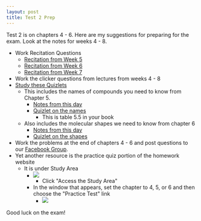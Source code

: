 ```yaml
---
layout: post
title: Test 2 Prep
---
```


Test 2 is on chapters 4 - 6. Here are my suggestions for preparing for the exam. Look at the notes for weeks 4 - 8.

+ Work Recitation Questions
  + [Recitation from Week 5](https://jmbeach.github.io/CH101-008/2016/09/21/week-5-recitation-1st-for-test-2.html)
  + [Recitation from Week 6](https://jmbeach.github.io/CH101-008/2016/09/21/week-6-recitation-2nd-for-test-2.html)
  + [Recitation from Week 7](https://jmbeach.github.io/CH101-008/2016/10/05/test-2-recitation-3.html)
+ Work the clicker questions from lectures from weeks 4 - 8
+ [Study these Quizlets](https://quizlet.com/Jared_Beach/folders/ch-101-test-2)
  + This includes the names of compounds you need to know from Chapter 5.
    + [Notes from this day](https://jmbeach.github.io/CH101-008/2016/09/21/week-6-day-2.html)
    + [Quizlet on the names](https://quizlet.com/_2jbzxn)
      + This is table 5.5 in your book
  + Also includes the molecular shapes we need to know from chapter 6
    + [Notes from this day](https://jmbeach.github.io/CH101-008/2016/10/03/week-8-day-1.html)
    + [Quizlet on the shapes](https://quizlet.com/_2larmb)
+ Work the problems at the end of chapters 4 - 6 and post questions to our [Facebook Group](https://www.facebook.com/groups/1808499582716052/).
+ Yet another resource is the practice quiz portion of the homework website
  + It is under Study Area
    + ![](../../../assets/2016-10-02-test-2-prep-045f9.png)
      + Click "Access the Study Area"
    + In the window that appears, set the chapter to 4, 5, or 6 and then choose the "Practice Test" link
      + ![](../../../assets/2016-10-02-test-2-prep-547dc.png)

Good luck on the exam!
